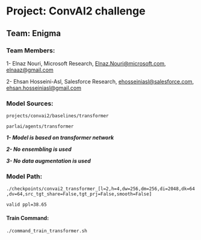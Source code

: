 
# Project: ConvAI2 challenge

## Team: Enigma


### Team Members:

1- Elnaz Nouri, Microsoft Research, Elnaz.Nouri@microsoft.com, elnaaz@gmail.com 

2- Ehsan Hosseini-Asl, Salesforce Research, ehosseiniasl@salesforce.com, ehsan.hosseiniasl@gmail.com


### Model Sources:
`projects/convai2/baselines/transformer`

`parlai/agents/transformer`

***1- Model is based on transformer network***

***2- No ensembling is used***

***3- No data augmentation is used***

### Model Path:
```./checkpoints/convai2_transformer_[l=2,h=4,dw=256,dm=256,di=2048,dk=64,dv=64,src_tgt_share=False,tgt_prj=False,smooth=False]```

`valid ppl=38.65`


#### Train Command:
```./command_train_transformer.sh```
